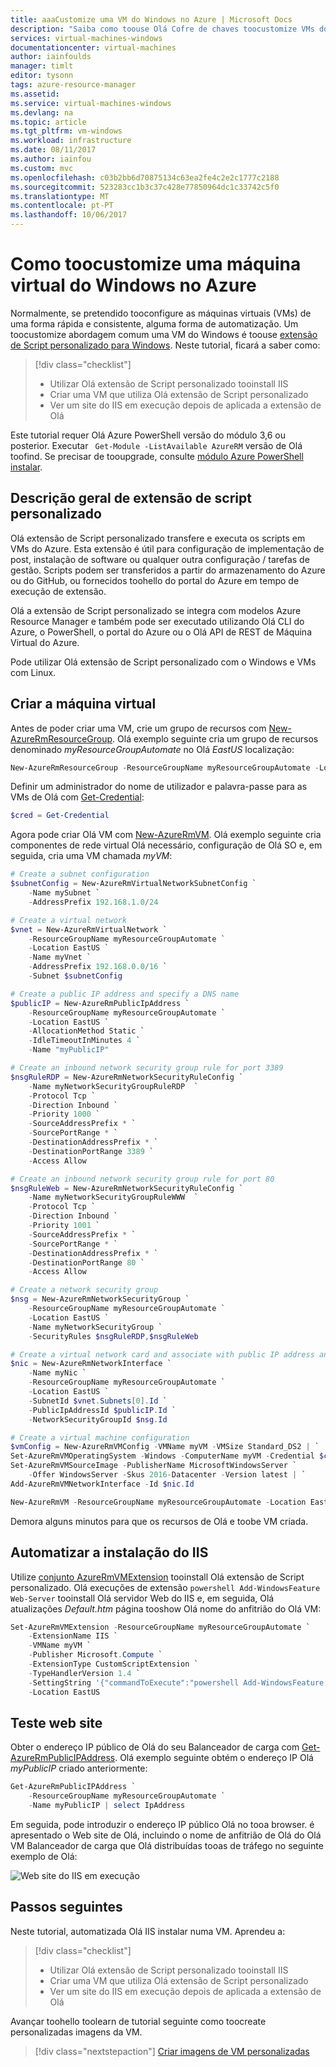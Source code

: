 ```yaml
---
title: aaaCustomize uma VM do Windows no Azure | Microsoft Docs
description: "Saiba como toouse Olá Cofre de chaves toocustomize VMs do Windows no Azure e a extensão de script personalizado"
services: virtual-machines-windows
documentationcenter: virtual-machines
author: iainfoulds
manager: timlt
editor: tysonn
tags: azure-resource-manager
ms.assetid: 
ms.service: virtual-machines-windows
ms.devlang: na
ms.topic: article
ms.tgt_pltfrm: vm-windows
ms.workload: infrastructure
ms.date: 08/11/2017
ms.author: iainfou
ms.custom: mvc
ms.openlocfilehash: c03b2bb6d70875134c63ea2fe4c2e2c1777c2188
ms.sourcegitcommit: 523283cc1b3c37c428e77850964dc1c33742c5f0
ms.translationtype: MT
ms.contentlocale: pt-PT
ms.lasthandoff: 10/06/2017
---
```

# <a name="how-toocustomize-a-windows-virtual-machine-in-azure"></a>Como toocustomize uma máquina virtual do Windows no Azure
Normalmente, se pretendido tooconfigure as máquinas virtuais (VMs) de uma forma rápida e consistente, alguma forma de automatização. Um toocustomize abordagem comum uma VM do Windows é toouse [extensão de Script personalizado para Windows](extensions-customscript.md). Neste tutorial, ficará a saber como:

> [!div class="checklist"]
> * Utilizar Olá extensão de Script personalizado tooinstall IIS
> * Criar uma VM que utiliza Olá extensão de Script personalizado
> * Ver um site do IIS em execução depois de aplicada a extensão de Olá

Este tutorial requer Olá Azure PowerShell versão do módulo 3,6 ou posterior. Executar ` Get-Module -ListAvailable AzureRM` versão de Olá toofind. Se precisar de tooupgrade, consulte [módulo Azure PowerShell instalar](/powershell/azure/install-azurerm-ps).


## <a name="custom-script-extension-overview"></a>Descrição geral de extensão de script personalizado
Olá extensão de Script personalizado transfere e executa os scripts em VMs do Azure. Esta extensão é útil para configuração de implementação de post, instalação de software ou qualquer outra configuração / tarefas de gestão. Scripts podem ser transferidos a partir do armazenamento do Azure ou do GitHub, ou fornecidos toohello do portal do Azure em tempo de execução de extensão.

Olá a extensão de Script personalizado se integra com modelos Azure Resource Manager e também pode ser executado utilizando Olá CLI do Azure, o PowerShell, o portal do Azure ou o Olá API de REST de Máquina Virtual do Azure.

Pode utilizar Olá extensão de Script personalizado com o Windows e VMs com Linux.


## <a name="create-virtual-machine"></a>Criar a máquina virtual
Antes de poder criar uma VM, crie um grupo de recursos com [New-AzureRmResourceGroup](/powershell/module/azurerm.resources/new-azurermresourcegroup). Olá exemplo seguinte cria um grupo de recursos denominado *myResourceGroupAutomate* no Olá *EastUS* localização:

```powershell
New-AzureRmResourceGroup -ResourceGroupName myResourceGroupAutomate -Location EastUS
```

Definir um administrador do nome de utilizador e palavra-passe para as VMs de Olá com [Get-Credential](https://msdn.microsoft.com/powershell/reference/5.1/microsoft.powershell.security/Get-Credential):

```powershell
$cred = Get-Credential
```

Agora pode criar Olá VM com [New-AzureRmVM](/powershell/module/azurerm.compute/new-azurermvm). Olá exemplo seguinte cria componentes de rede virtual Olá necessário, configuração de Olá SO e, em seguida, cria uma VM chamada *myVM*:

```powershell
# Create a subnet configuration
$subnetConfig = New-AzureRmVirtualNetworkSubnetConfig `
    -Name mySubnet `
    -AddressPrefix 192.168.1.0/24

# Create a virtual network
$vnet = New-AzureRmVirtualNetwork `
    -ResourceGroupName myResourceGroupAutomate `
    -Location EastUS `
    -Name myVnet `
    -AddressPrefix 192.168.0.0/16 `
    -Subnet $subnetConfig

# Create a public IP address and specify a DNS name
$publicIP = New-AzureRmPublicIpAddress `
    -ResourceGroupName myResourceGroupAutomate `
    -Location EastUS `
    -AllocationMethod Static `
    -IdleTimeoutInMinutes 4 `
    -Name "myPublicIP"

# Create an inbound network security group rule for port 3389
$nsgRuleRDP = New-AzureRmNetworkSecurityRuleConfig `
    -Name myNetworkSecurityGroupRuleRDP  `
    -Protocol Tcp `
    -Direction Inbound `
    -Priority 1000 `
    -SourceAddressPrefix * `
    -SourcePortRange * `
    -DestinationAddressPrefix * `
    -DestinationPortRange 3389 `
    -Access Allow

# Create an inbound network security group rule for port 80
$nsgRuleWeb = New-AzureRmNetworkSecurityRuleConfig `
    -Name myNetworkSecurityGroupRuleWWW  `
    -Protocol Tcp `
    -Direction Inbound `
    -Priority 1001 `
    -SourceAddressPrefix * `
    -SourcePortRange * `
    -DestinationAddressPrefix * `
    -DestinationPortRange 80 `
    -Access Allow

# Create a network security group
$nsg = New-AzureRmNetworkSecurityGroup `
    -ResourceGroupName myResourceGroupAutomate `
    -Location EastUS `
    -Name myNetworkSecurityGroup `
    -SecurityRules $nsgRuleRDP,$nsgRuleWeb

# Create a virtual network card and associate with public IP address and NSG
$nic = New-AzureRmNetworkInterface `
    -Name myNic `
    -ResourceGroupName myResourceGroupAutomate `
    -Location EastUS `
    -SubnetId $vnet.Subnets[0].Id `
    -PublicIpAddressId $publicIP.Id `
    -NetworkSecurityGroupId $nsg.Id

# Create a virtual machine configuration
$vmConfig = New-AzureRmVMConfig -VMName myVM -VMSize Standard_DS2 | `
Set-AzureRmVMOperatingSystem -Windows -ComputerName myVM -Credential $cred | `
Set-AzureRmVMSourceImage -PublisherName MicrosoftWindowsServer `
    -Offer WindowsServer -Skus 2016-Datacenter -Version latest | `
Add-AzureRmVMNetworkInterface -Id $nic.Id

New-AzureRmVM -ResourceGroupName myResourceGroupAutomate -Location EastUS -VM $vmConfig
```

Demora alguns minutos para que os recursos de Olá e toobe VM criada.


## <a name="automate-iis-install"></a>Automatizar a instalação do IIS
Utilize [conjunto AzureRmVMExtension](/powershell/module/azurerm.compute/set-azurermvmextension) tooinstall Olá extensão de Script personalizado. Olá execuções de extensão `powershell Add-WindowsFeature Web-Server` tooinstall Olá servidor Web do IIS e, em seguida, Olá atualizações *Default.htm* página tooshow Olá nome do anfitrião do Olá VM:

```powershell
Set-AzureRmVMExtension -ResourceGroupName myResourceGroupAutomate `
    -ExtensionName IIS `
    -VMName myVM `
    -Publisher Microsoft.Compute `
    -ExtensionType CustomScriptExtension `
    -TypeHandlerVersion 1.4 `
    -SettingString '{"commandToExecute":"powershell Add-WindowsFeature Web-Server; powershell Add-Content -Path \"C:\\inetpub\\wwwroot\\Default.htm\" -Value $($env:computername)"}' `
    -Location EastUS
```


## <a name="test-web-site"></a>Teste web site
Obter o endereço IP público de Olá do seu Balanceador de carga com [Get-AzureRmPublicIPAddress](/powershell/module/azurerm.network/get-azurermpublicipaddress). Olá exemplo seguinte obtém o endereço IP Olá *myPublicIP* criado anteriormente:

```powershell
Get-AzureRmPublicIPAddress `
    -ResourceGroupName myResourceGroupAutomate `
    -Name myPublicIP | select IpAddress
```

Em seguida, pode introduzir o endereço IP público Olá no tooa browser. é apresentado o Web site de Olá, incluindo o nome de anfitrião de Olá do Olá VM Balanceador de carga que Olá distribuídas tooas de tráfego no seguinte exemplo de Olá:

![Web site do IIS em execução](./media/tutorial-automate-vm-deployment/running-iis-website.png)


## <a name="next-steps"></a>Passos seguintes

Neste tutorial, automatizada Olá IIS instalar numa VM. Aprendeu a:

> [!div class="checklist"]
> * Utilizar Olá extensão de Script personalizado tooinstall IIS
> * Criar uma VM que utiliza Olá extensão de Script personalizado
> * Ver um site do IIS em execução depois de aplicada a extensão de Olá

Avançar toohello toolearn de tutorial seguinte como toocreate personalizadas imagens da VM.

> [!div class="nextstepaction"]
> [Criar imagens de VM personalizadas](./tutorial-custom-images.md)
